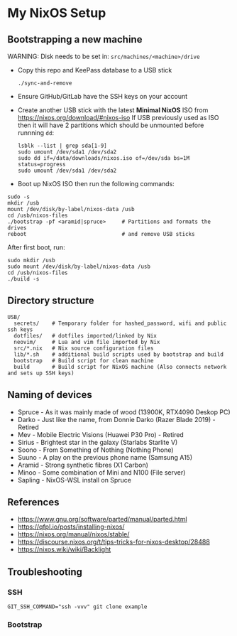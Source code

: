 # My NixOS Setup

## Bootstrapping a new machine

WARNING: Disk needs to be set in: `src/machines/<machine>/drive`

* Copy this repo and KeePass database to a USB stick
    ```
    ./sync-and-remove
    ```
* Ensure GitHub/GitLab have the SSH keys on your account
* Create another USB stick with the latest **Minimal NixOS** ISO from https://nixos.org/download/#nixos-iso
    If USB previously used as ISO then it will have 2 partitions which should be
    unmounted before runnning `dd`:
    ```
    lsblk --list | grep sda[1-9]
    sudo umount /dev/sda1 /dev/sda2
    sudo dd if=/data/downloads/nixos.iso of=/dev/sda bs=1M status=progress
    sudo umount /dev/sda1 /dev/sda2
    ```

* Boot up NixOS ISO then run the following commands:
```
sudo -s
mkdir /usb
mount /dev/disk/by-label/nixos-data /usb
cd /usb/nixos-files
./bootstrap -pf <aramid|spruce>     # Partitions and formats the drives
reboot                              # and remove USB sticks
```

After first boot, run:
```
sudo mkdir /usb
sudo mount /dev/disk/by-label/nixos-data /usb
cd /usb/nixos-files
./build -s
```

## Directory structure

```
USB/
  secrets/    # Temporary folder for hashed_password, wifi and public ssh keys
  dotfiles/   # dotfiles imported/linked by Nix
  neovim/     # Lua and vim file imported by Nix
  src/*.nix   # Nix source configuration files
  lib/*.sh    # additional build scripts used by bootstrap and build
  bootstrap   # Build script for clean machine
  build       # Build script for NixOS machine (Also connects network and sets up SSH keys)
```

## Naming of devices
* Spruce - As it was mainly made of wood (13900K, RTX4090 Deskop PC)
* Darko - Just like the name, from Donnie Darko (Razer Blade 2019) - Retired
* Mev - Mobile Electric Visions (Huawei P30 Pro) - Retired
* Sirius - Brightest star in the galaxy (Starlabs Starlite V)
* Soono - From Something of Nothing (Nothing Phone)
* Suuno - A play on the previous phone name (Samsung A15)
* Aramid - Strong synthetic fibres (X1 Carbon)
* Minoo - Some combination of Mini and N100 (File server)
* Sapling - NixOS-WSL install on Spruce

## References
* https://www.gnu.org/software/parted/manual/parted.html
* https://qfpl.io/posts/installing-nixos/
* https://nixos.org/manual/nixos/stable/
* https://discourse.nixos.org/t/tips-tricks-for-nixos-desktop/28488
* https://nixos.wiki/wiki/Backlight

## Troubleshooting

### SSH

`GIT_SSH_COMMAND="ssh -vvv" git clone example`

### Bootstrap